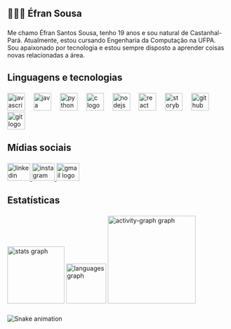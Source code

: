 <h2 align="left">🧑🏻‍💻 Éfran Sousa</h2>

###

<p align="left">Me chamo Éfran Santos Sousa, tenho 19 anos e sou natural de Castanhal-Pará. Atualmente, estou cursando Engenharia da Computação na UFPA. Sou apaixonado por tecnologia e estou sempre disposto a aprender coisas novas relacionadas a área.</p>

###

<h2 align="left">Linguagens e tecnologias</h2>

###

<div align="left">
  <img src="https://skillicons.dev/icons?i=js" height="40" alt="javascript logo"  />
  <img width="12" />
  <img src="https://skillicons.dev/icons?i=java" height="40" alt="java logo"  />
  <img width="12" />
  <img src="https://skillicons.dev/icons?i=py" height="40" alt="python logo"  />
  <img width="12" />
  <img src="https://cdn.jsdelivr.net/gh/devicons/devicon/icons/c/c-original.svg" height="40" alt="c logo"  />
  <img width="12" />
  <img src="https://cdn.jsdelivr.net/gh/devicons/devicon/icons/nodejs/nodejs-original.svg" height="40" alt="nodejs logo"  />
  <img width="12" />
  <img src="https://cdn.jsdelivr.net/gh/devicons/devicon/icons/react/react-original.svg" height="40" alt="react logo"  />
  <img width="12" />
  <img src="https://cdn.jsdelivr.net/gh/devicons/devicon/icons/storybook/storybook-original.svg" height="40" alt="storybook logo"  />
  <img width="12" />
  <img src="https://cdn.jsdelivr.net/gh/devicons/devicon/icons/github/github-original.svg" height="40" alt="github logo"  />
  <img width="12" />
  <img src="https://cdn.jsdelivr.net/gh/devicons/devicon/icons/git/git-original.svg" height="40" alt="git logo"  />
</div>

###

<h2 align="left">Mídias sociais</h2>

###

<div align="left">
  <a href="www.linkedin.com/in/dev-éfran-sousa" target="_blank">
    <img src="https://raw.githubusercontent.com/maurodesouza/profile-readme-generator/master/src/assets/icons/social/linkedin/default.svg" width="52" height="40" alt="linkedin logo"  />
  </a>
  <a href="https://www.instagram.com/efransousa/" target="_blank">
    <img src="https://raw.githubusercontent.com/maurodesouza/profile-readme-generator/master/src/assets/icons/social/instagram/default.svg" width="52" height="40" alt="instagram logo"  />
  </a>
  <a href="sousaefran@gmail.com" target="_blank">
    <img src="https://raw.githubusercontent.com/maurodesouza/profile-readme-generator/master/src/assets/icons/social/gmail/default.svg" width="52" height="40" alt="gmail logo"  />
  </a>
</div>

###

<h2 align="left">Estatísticas</h2>

###

<div align="left">
  <img src="https://github-readme-stats.vercel.app/api?username=Efran-Sousa&hide_title=false&hide_rank=false&show_icons=true&include_all_commits=true&count_private=true&disable_animations=false&theme=radical&locale=en&hide_border=true&order=1" height="130" alt="stats graph"  />
  <img src="https://github-readme-stats.vercel.app/api/top-langs?username=Efran-Sousa&locale=en&hide_title=false&layout=compact&card_width=320&langs_count=5&theme=radical&hide_border=true&order=2" height="91" alt="languages graph"  />
  <img src="https://github-readme-activity-graph.vercel.app/graph?username=Efran-Sousa&radius=16&theme=redical&area=true&order=5&hide_border=true" height="200" alt="activity-graph graph"  />
</div>

###

<img src="https://raw.githubusercontent.com/Efran-Sousa/Efran-Sousa/output/snake.svg" alt="Snake animation" />

###
